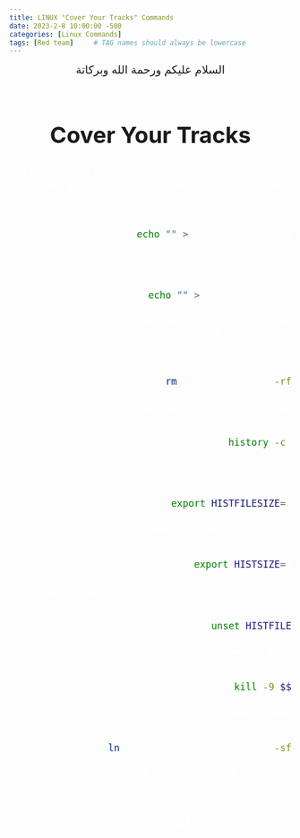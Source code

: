 ```yaml
---
title: LINUX "Cover Your Tracks" Commands
date: 2023-2-8 10:00:00 -500
categories: [Linux Commands]
tags: [Red team]     # TAG names should always be lowercase
---
```


<div markdown="1" style="text-align:center; font-size: 15pt;">
السلام عليكم ورحمة الله وبركاتة
<br><br>

# Cover Your Tracks

</div>

<div align="right" markdown="1" style="font-size: 15pt; color: white;">

بعد كل عملية اختبار اختراق او (Red Teaming) ممكن تحتاج تخفي اثرك وهنا بكتب بعض الاوامر الي ممكن إنها تساعدك. (^_^)
<br><br>

```Bash
echo "" > /var/log/auth.log
```
يعمل مسح لي محتوى ملف `auth.log`.
<br><br>

```Bash
echo "" > ~/.bash_history
```
يعمل مسح لي محتوى ملف `.bash_history` الخاص بالمتسخدم الحالي.
<br><br>

```Bash

rm ~/.bash_history -rf

```
بحذف الملف `.bash_history` كليًا
<br><br>

```Bash
history -c 
```
تنظيف `session history`
<br><br>

```Bash
export HISTFILESIZE=0
```
تخلي اقصى عدد صفوف 0 لي `history`
<br><br>

```Bash
export HISTSIZE=0
```
اقصى عدد للأومر الي يتم تسجيلها في `histroy` يساوي 0.
<br><br>

```Bash
unset HISTFILE
```
يعطل تسجيل الـ `history` **يحتاج انك تسجل خروج**
<br><br>

 ```Bash
 kill -9 $$
 ```
 يطفي الجلسة الحالية
 <br><br>

 ```Bash
 ln /dev/null ~/.bash_history -sf
 ```
 دايمًا يرسل اوامر `bash history` للـ `/dev/null`
 <br><br>

 <div style="text-align:center">
ان شاء الله انك استفدت معلومة ولو بسيطة<br>
شاكر لك مرورك🖤
<div>

</div>
